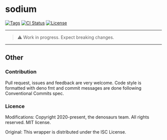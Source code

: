 # sodium

[![Tags](https://img.shields.io/github/release/denosaurs/sodium)](https://github.com/denosaurs/sodium/releases)
[![CI Status](https://img.shields.io/github/workflow/status/denosaurs/sodium/check)](https://github.com/denosaurs/sodium/actions)
[![License](https://img.shields.io/github/license/denosaurs/sodium)](https://github.com/denosaurs/sodium/blob/master/LICENSE)

---

> ⚠️ Work in progress. Expect breaking changes.

---

## Other

### Contribution

Pull request, issues and feedback are very welcome. Code style is formatted with deno fmt and commit messages are done following Conventional Commits spec.

### Licence

Modifications: Copyright 2020-present, the denosaurs team. All rights reserved. MIT license.

Original: This wrapper is distributed under the ISC License.
